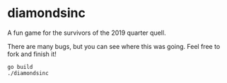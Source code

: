 # diamondsinc
A fun game for the survivors of the 2019 quarter quell.

There are many bugs, but you can see where this was going. Feel free to fork and finish it!

    go build
    ./diamondsinc
